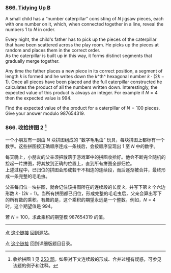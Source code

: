 ### [866. Tidying Up B](https://projecteuler.net/problem=866)

A small child has a “number caterpillar” consisting of $N$ jigsaw pieces, each with one number on it, which, when connected together in a line, reveal the numbers $1$ to $N$ in order.

Every night, the child's father has to pick up the pieces of the caterpillar that have been scattered across the play room. He picks up the pieces at random and places them in the correct order.  
As the caterpillar is built up in this way, it forms distinct segments that gradually merge together.

Any time the father places a new piece in its correct position, a segment of length $k$ is formed and he writes down the $k$^th^ hexagonal number $k\cdot(2k-1)$. Once all pieces have been placed and the full caterpillar constructed he calculates the product of all the numbers written down. Interestingly, the expected value of this product is always an integer. For example if $N=4$ then the expected value is $994$.

Find the expected value of the product for a caterpillar of $N=100$ pieces.
Give your answer modulo $987654319$.

### 866. 收拾拼图 2 [^1]

一个小朋友有一副由 $N$ 块拼图组成的 “数字毛毛虫” 玩具，每块拼图上都标有一个数字。这些拼图按正确顺序连成一条线后，会按顺序显现出 $1$ 至 $N$ 中的数字。

[^1]: 收拾拼图 1 见 [253 题](https://fsy-juruo.github.io/pe-chinese-translation/problems/253.html)。如果对下文连续段的形成、合并过程有疑惑，可参见该题的例子和注释。

每天晚上，小朋友的父亲须把散落于游戏室中的拼图收拾好。他会不断完全随机的捡起一片拼图，将其放到正确的位置上，直到所有拼图全部归位。  
上述过程中，已归位的拼图会形成若干不相连的连续段，而后逐渐被合并，最终形成一条完整的毛毛虫。  

父亲每归位一块拼图，就会记住该拼图所在的连续段的长度 $k$，并写下第 $k$ 个六边形数 $k \cdot (2k - 1)$。当所有拼图都已归位，形成完整的毛毛虫后，父亲会算出写下的所有数的乘积。有趣的是，这个乘积的期望永远是一个整数。例如，$N = 4$ 时，这个期望值是 $994$。

若 $N = 100$，求此乘积的期望模 $987654319$ 的值。

---

点 [这个链接](https://fsy-juruo.github.io/pe-chinese-translation/) 回到源站。

点 [这个链接](https://fsy-juruo.github.io/pe-chinese-translation/detailed_content_archives.html) 回到详细版题目目录。
